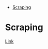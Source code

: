 <!--ts-->
* [Scraping](#scraping)

<!-- Created by https://github.com/ekalinin/github-markdown-toc -->
<!-- Added by: gil_diy, at: Thu 11 May 2023 08:53:14 AM IDT -->

<!--te-->


# Scraping

[Link](https://www.kaggle.com/code/johoetter/data-collection-towards-data-science/input)